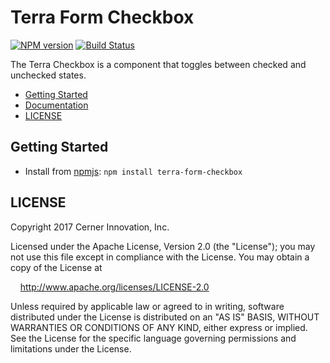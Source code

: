 # Terra Form Checkbox


[![NPM version](http://img.shields.io/npm/v/terra-form-checkbox.svg)](https://www.npmjs.org/package/terra-form-checkbox)
[![Build Status](https://travis-ci.org/cerner/terra-core.svg?branch=master)](https://travis-ci.org/cerner/terra-core)

The Terra Checkbox is a component that toggles between checked and unchecked states.

- [Getting Started](#getting-started)
- [Documentation](https://github.com/cerner/terra-core/tree/master/packages/terra-form-checkbox/docs)
- [LICENSE](#license)

## Getting Started

- Install from [npmjs](https://www.npmjs.com): `npm install terra-form-checkbox`

## LICENSE

Copyright 2017 Cerner Innovation, Inc.

Licensed under the Apache License, Version 2.0 (the "License"); you may not use this file except in compliance with the License. You may obtain a copy of the License at

&nbsp;&nbsp;&nbsp;&nbsp;http://www.apache.org/licenses/LICENSE-2.0

Unless required by applicable law or agreed to in writing, software distributed under the License is distributed on an "AS IS" BASIS, WITHOUT WARRANTIES OR CONDITIONS OF ANY KIND, either express or implied. See the License for the specific language governing permissions and limitations under the License.
